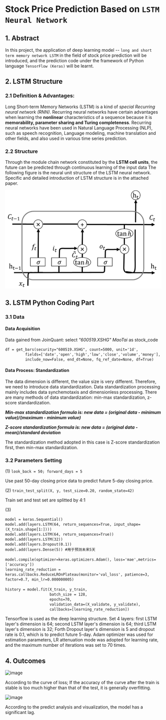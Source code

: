 # Stock Price Prediction Based on ```LSTM Neural Network```

## 1. Abstract

In this project, the application of deep learning model -- ``long and short term memory network LSTM`` in the field of stock price prediction will be introduced, and the prediction code under the framework of Python language ```TensorFlow (Keras)``` will be learnt.





## 2. LSTM Structure

### 2.1 Definition & Advantages:

Long Short-term Memory Networks (LSTM) is a kind of *special Recurring neural network (RNN)*. Recurring neural networks have certain advantages when learning the **nonlinear** characteristics of a sequence because it is **memorability, parameter sharing and Turing completeness**. Recurring neural networks have been used in Natural Language Processing (NLP), such as speech recognition, Language modeling, machine translation and other fields, and also used in various time series prediction.

### 2.2 Structure

Through the module chain network constituted by the **LSTM cell units**, the future can be predicted through continuous learning of the input data
The following figure is the neural unit structure of the LSTM neural network. Specific and detailed introduction of LSTM structure is in the attached paper.

![image](https://github.com/algo21-116020074/Assignment2/blob/main/LSTM_Image.png)

## 3. LSTM Python Coding Part

### 3.1 Data 

#### Data Acquisition

Data gained from JoinQuant: select _"600519.XSHG" MaoTai_ as stock_code
```
df = get_bars(security="600519.XSHG", count=5000, unit='1d',
         fields=['date','open','high','low','close','volume','money'],
         include_now=False, end_dt=None, fq_ref_date=None, df=True)
```

#### Data Process: Standardization

The data dimension is different, the value size is very different. Therefore, we need to introduce data standardization. Data standardization processing mainly includes data synchemotaxis and dimensionless processing. There are many methods of data standardization: min-max standardization, z-score standardization.

_**Min-max standardization formula is: new data = (original data - minimum value)/(maximum - minimum value)**_

_**Z-score standardization formula is: new data = (original data - mean)/standard deviation**_

The standardization method adopted in this case is Z-score standardization first, then min-max standardization.

### 3.2 Parameters Setting

(1) ```look_back = 50; forward_days = 5```

Use past 50-day closing price data to predict future 5-day closing price. 

(2) ```train_test_split(X, y, test_size=0.20, random_state=42)```

Train set and test set are splitted by 4:1

(3) 
```
model = keras.Sequential()
model.add(layers.LSTM(64, return_sequences=True, input_shape=(X_train.shape[1:])))
model.add(layers.LSTM(64, return_sequences=True))
model.add(layers.LSTM(32))
model.add(layers.Dropout(0.1))
model.add(layers.Dense(5)) #用于预测未来5天

model.compile(optimizer=keras.optimizers.Adam(), loss='mae',metrics=['accuracy'])
learning_rate_reduction = keras.callbacks.ReduceLROnPlateau(monitor='val_loss', patience=3, factor=0.7, min_lr=0.000000005)

history = model.fit(X_train, y_train,
                    batch_size = 128,
                    epochs=70,
                    validation_data=(X_validate, y_validate),
                    callbacks=[learning_rate_reduction])
```

Tensorflow is used as the deep learning structure. Set 4 layers: first LSTM layer's dimension is 64; second LSTM layer's dimension is 64; third LSTM layer's dimension is 32; Forth Dropout layer's dimension is 5 and dropout rate is 0.1, which is to predict future 5-day. Adam optimizer was used for estimation parameters, LR attenuation mode was adopted for learning rate, and the maximum number of iterations was set to 70 times. 

## 4. Outcomes

![image](https://user-images.githubusercontent.com/78721777/117746725-71641400-b23f-11eb-993c-cd2f08ab6232.png)

According to the curve of loss; If the accuracy of the curve after the train is stable is too much higher than that of the test, it is generally overfitting.

![image](https://user-images.githubusercontent.com/78721777/117746807-98bae100-b23f-11eb-8757-4be4b501587e.png)

According to the predict analysis and visualization, the model has a significant lag.

